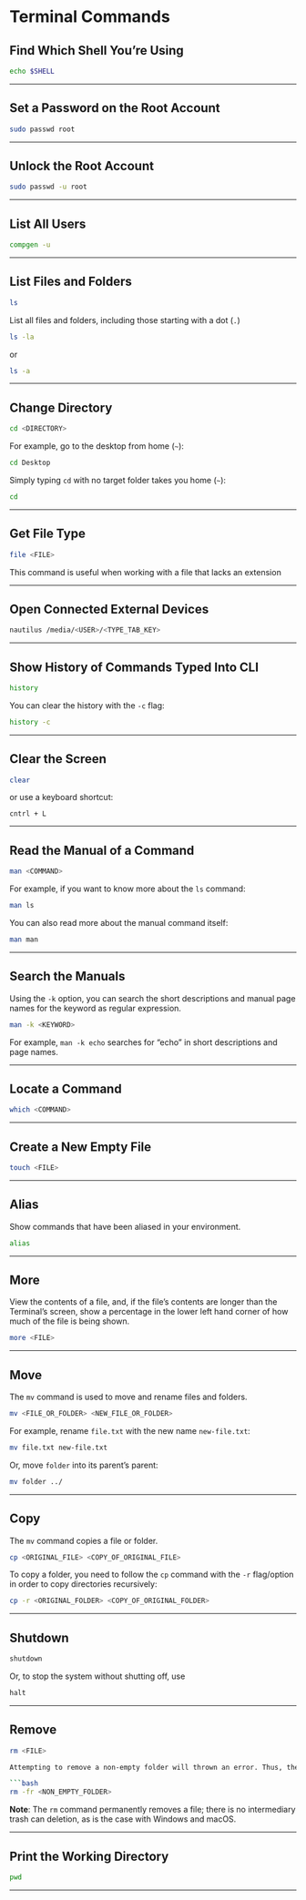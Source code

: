 # Terminal Commands

## Find Which Shell You’re Using

```bash
echo $SHELL
```

---

## Set a Password on the Root Account

```bash
sudo passwd root
```

---

## Unlock the Root Account

```bash
sudo passwd -u root
```

---

## List All Users
```bash
compgen -u
```

---

## List Files and Folders
```bash
ls
```

List all files and folders, including those starting with a dot (`.`)
```bash
ls -la
```

or

```bash
ls -a
```

---

## Change Directory
```bash
cd <DIRECTORY>
```

For example, go to the desktop from home (`~`):
```bash
cd Desktop
```

Simply typing `cd` with no target folder takes you home (`~`):
```bash
cd
```

---

## Get File Type
```bash
file <FILE>
```

This command is useful when working with a file that lacks an extension

---

## Open Connected External Devices
```bash
nautilus /media/<USER>/<TYPE_TAB_KEY>
```

---

## Show History of Commands Typed Into CLI
```bash
history
```

You can clear the history with the `-c` flag:
```bash
history -c
```

---

## Clear the Screen
```bash
clear
```

or use a keyboard shortcut:
```
cntrl + L
```

---

## Read the Manual of a Command
```bash
man <COMMAND>
```

For example, if you want to know more about the `ls` command:
```bash
man ls
```

You can also read more about the manual command itself:
```bash
man man
```

---

## Search the Manuals
Using the `-k` option, you can search the short descriptions and manual page names for the keyword as regular expression.

```bash
man -k <KEYWORD>
```

For example, `man -k echo` searches for “echo” in short descriptions and page names.

---

## Locate a Command
```bash
which <COMMAND>
```

---

## Create a New Empty File
```bash
touch <FILE>
```

---

## Alias
Show commands that have been aliased in your environment.

```bash
alias
```

---

## More
View the contents of a file, and, if the file’s contents are longer than the Terminal’s screen, show a percentage in the lower left hand corner of how much of the file is being shown.

```bash
more <FILE>
```

---

## Move
The `mv` command is used to move and rename files and folders.

```bash
mv <FILE_OR_FOLDER> <NEW_FILE_OR_FOLDER>
```

For example, rename `file.txt` with the new name `new-file.txt`:

```bash
mv file.txt new-file.txt
```

Or, move `folder` into its parent’s parent:

```bash
mv folder ../
```

---

## Copy
The `mv` command copies a file or folder.

```bash
cp <ORIGINAL_FILE> <COPY_OF_ORIGINAL_FILE>
```

To copy a folder, you need to follow the `cp` command with the `-r` flag/option in order to copy directories recursively:

```bash
cp -r <ORIGINAL_FOLDER> <COPY_OF_ORIGINAL_FOLDER>
```

---

## Shutdown
```bash
shutdown
```

Or, to stop the system without shutting off, use

```bash
halt
```

---

## Remove
```bash
rm <FILE>

Attempting to remove a non-empty folder will thrown an error. Thus, the `-r` option is required. If you want to remove a non-empty folder and over-ride the `-i` option, you’ll need to combine the `r` (rooted file hierarchy) and `f` (force) flags.

```bash
rm -fr <NON_EMPTY_FOLDER>
```
**Note**: The `rm` command permanently removes a file; there is no intermediary trash can deletion, as is the case with Windows and macOS.

---

## Print the Working Directory
```bash
pwd
```

---

